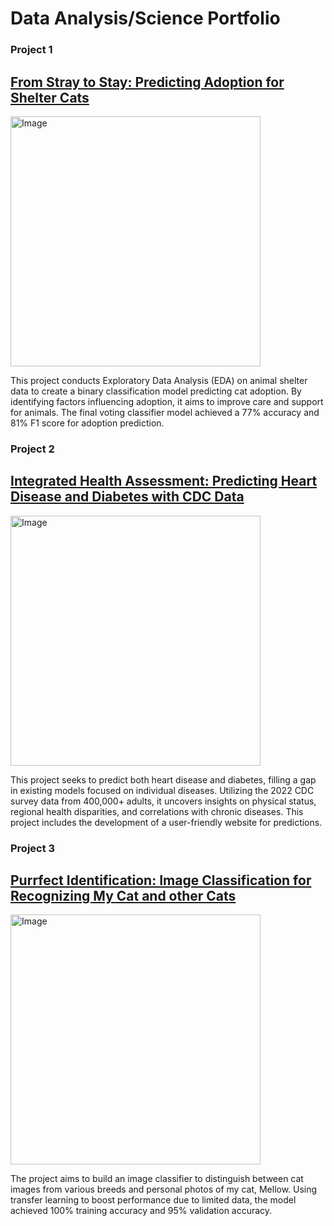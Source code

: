 # Data Analysis/Science Portfolio

### Project 1
## [From Stray to Stay: Predicting Adoption for Shelter Cats](https://github.com/sun712k/animal-shelter.git)
<img src="https://github.com/sun712k/Sungeun_Portfolio/blob/f3946b1a739436533c24d5446536b701a6758263/images/mellow_shelter.jpg" alt="Image" width="400" >

This project conducts Exploratory Data Analysis (EDA) on animal shelter data to create a binary classification model predicting cat adoption. By identifying factors influencing adoption, it aims to improve care and support for animals. The final voting classifier model achieved a 77% accuracy and 81% F1 score for adoption prediction.

### Project 2
## [Integrated Health Assessment: Predicting Heart Disease and Diabetes with CDC Data](https://github.com/sun712k/chronic-disease.git)
<img src="https://github.com/sun712k/Sungeun_Portfolio/blob/8961b3af5dcb5aa8aa59b4e9b7f118e0166316c9/images/disease-image.jpeg" alt="Image" width="400" >

This project seeks to predict both heart disease and diabetes, filling a gap in existing models focused on individual diseases. Utilizing the 2022 CDC survey data from 400,000+ adults, it uncovers insights on physical status, regional health disparities, and correlations with chronic diseases. This project includes the development of a user-friendly website for predictions.

### Project 3
## [Purrfect Identification: Image Classification for Recognizing My Cat and other Cats](https://github.com/sun712k/cat-recognition.git)
<img src="https://github.com/sun712k/cat-recognition/blob/7bdd3fe48f2affdbbf1983127245fb5976eefde3/image/mellow%20face_recognized.jpg" alt="Image" width="400">

The project aims to build an image classifier to distinguish between cat images from various breeds and personal photos of my cat, Mellow. Using transfer learning to boost performance due to limited data, the model achieved 100% training accuracy and 95% validation accuracy.

